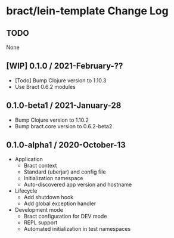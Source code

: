 # bract/lein-template Change Log

## TODO

None


## [WIP] 0.1.0 / 2021-February-??

- [Todo] Bump Clojure version to 1.10.3
- Use Bract 0.6.2 modules


## 0.1.0-beta1 / 2021-January-28

- Bump Clojure version to 1.10.2
- Bump bract.core version to 0.6.2-beta2


## 0.1.0-alpha1 / 2020-October-13

- Application
  - Bract context
  - Standard (uberjar) and config file
  - Initialization namespace
  - Auto-discovered app version and hostname
- Lifecycle
  - Add shutdown hook
  - Add global exception handler
- Development mode
  - Bract configuration for DEV mode
  - REPL support
  - Automated initialization in test namespaces
